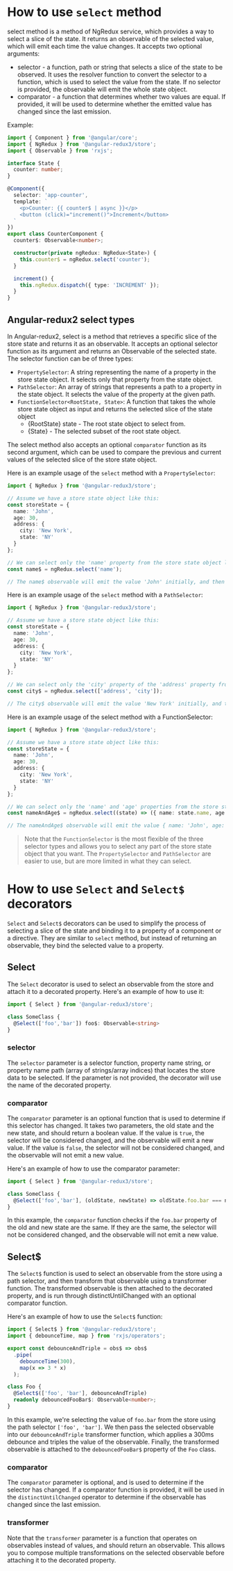 # How to use `select` method
select method is a method of NgRedux service, which provides a way to select a slice of the state.
It returns an observable of the selected value, which will emit each time the value changes. It accepts two optional arguments:

* selector - a function, path or string that selects a slice of the state to be observed. It uses the resolver function to convert the selector to a function, which is used to select the value from the state. If no selector is provided, the observable will emit the whole state object.
* comparator - a function that determines whether two values are equal. If provided, it will be used to determine whether the emitted value has changed since the last emission.

Example:
```typescript
import { Component } from '@angular/core';
import { NgRedux } from '@angular-redux3/store';
import { Observable } from 'rxjs';

interface State {
  counter: number;
}

@Component({
  selector: 'app-counter',
  template: `
    <p>Counter: {{ counter$ | async }}</p>
    <button (click)="increment()">Increment</button>
  `
})
export class CounterComponent {
  counter$: Observable<number>;

  constructor(private ngRedux: NgRedux<State>) {
    this.counter$ = ngRedux.select('counter');
  }

  increment() {
    this.ngRedux.dispatch({ type: 'INCREMENT' });
  }
}
```

## Angular-redux2 select types
In Angular-redux2, select is a method that retrieves a specific slice of the store state and returns it as an observable.
It accepts an optional selector function as its argument and returns an Observable of the selected state.
The selector function can be of three types:

* `PropertySelector`: A string representing the name of a property in the store state object. It selects only that property from the state object.
* `PathSelector`: An array of strings that represents a path to a property in the state object. It selects the value of the property at the given path.
* `FunctionSelector<RootState, State>`: A function that takes the whole store state object as input and returns the selected slice of the state object
  * {RootState} state - The root state object to select from.
  * {State} - The selected subset of the root state object.

The select method also accepts an optional `comparator` function as its second argument,
which can be used to compare the previous and current values of the selected slice of the store state object.

Here is an example usage of the `select` method with a `PropertySelector`:
```typescript
import { NgRedux } from '@angular-redux3/store';

// Assume we have a store state object like this:
const storeState = {
  name: 'John',
  age: 30,
  address: {
    city: 'New York',
    state: 'NY'
  }
};

// We can select only the 'name' property from the store state object like this:
const name$ = ngRedux.select('name');

// The name$ observable will emit the value 'John' initially, and then emit again only if the value of the 'name' property in the store state object changes.
```

Here is an example usage of the `select` method with a `PathSelector`:
```typescript
import { NgRedux } from '@angular-redux3/store';

// Assume we have a store state object like this:
const storeState = {
  name: 'John',
  age: 30,
  address: {
    city: 'New York',
    state: 'NY'
  }
};

// We can select only the 'city' property of the 'address' property from the store state object like this:
const city$ = ngRedux.select(['address', 'city']);

// The city$ observable will emit the value 'New York' initially, and then emit again only if the value of the 'city' property in the store state object changes.

```

Here is an example usage of the select method with a FunctionSelector:
```typescript
import { NgRedux } from '@angular-redux3/store';

// Assume we have a store state object like this:
const storeState = {
  name: 'John',
  age: 30,
  address: {
    city: 'New York',
    state: 'NY'
  }
};

// We can select only the 'name' and 'age' properties from the store state object like this:
const nameAndAge$ = ngRedux.select((state) => ({ name: state.name, age: state.age }));

// The nameAndAge$ observable will emit the value { name: 'John', age: 30 } initially, and then emit again only if the value of the 'name' or 'age' property in the store state object changes.

```

> Note that the `FunctionSelector` is the most flexible of the three selector types and allows you to select any part of the store state object that you want.
> The `PropertySelector` and `PathSelector` are easier to use, but are more limited in what they can select.

# How to use `Select` and `Select$` decorators

`Select` and `Select$` decorators can be used to simplify the process of selecting a slice of the state and binding it to a property of a component or a directive.
They are similar to `select` method, but instead of returning an observable, they bind the selected value to a property.

## Select
The `Select` decorator is used to select an observable from the store and attach it to a decorated property.
Here's an example of how to use it:
```typescript
import { Select } from '@angular-redux3/store';

class SomeClass {
  @Select(['foo','bar']) foo$: Observable<string>
}
```

### selector
The `selector` parameter is a selector function, property name string, or property name path (array of strings/array indices) that locates the store data to be selected.
If the parameter is not provided, the decorator will use the name of the decorated property.

### comparator
The `comparator` parameter is an optional function that is used to determine if this selector has changed.
It takes two parameters, the old state and the new state, and should return a boolean value.
If the value is `true`, the selector will be considered changed, and the observable will emit a new value. If the value is `false`,
the selector will not be considered changed, and the observable will not emit a new value.

Here's an example of how to use the comparator parameter:
```typescript
import { Select } from '@angular-redux3/store';

class SomeClass {
  @Select(['foo','bar'], (oldState, newState) => oldState.foo.bar === newState.foo.bar) foo$: Observable<string>
}
```
In this example, the `comparator` function checks if the `foo.bar` property of the old and new state are the same.
If they are the same, the selector will not be considered changed, and the observable will not emit a new value.

## Select$
The `Select$` function is used to select an observable from the store using a path selector, and then transform that observable using a transformer function.
The transformed observable is then attached to the decorated property, and is run through distinctUntilChanged with an optional comparator function.

Here's an example of how to use the `Select$` function:
```typescript
import { Select$ } from '@angular-redux3/store';
import { debounceTime, map } from 'rxjs/operators';

export const debounceAndTriple = obs$ => obs$
  .pipe(
    debounceTime(300),
    map(x => 3 * x)
  );

class Foo {
  @Select$(['foo', 'bar'], debounceAndTriple)
  readonly debouncedFooBar$: Observable<number>;
}
```

In this example, we're selecting the value of `foo.bar` from the store using the path selector `['foo', 'bar']`.
We then pass the selected observable into our `debounceAndTriple` transformer function, which applies a 300ms debounce and triples the value of the observable.
Finally, the transformed observable is attached to the `debouncedFooBar$` property of the `Foo` class.

### comparator 
The `comparator` parameter is optional, and is used to determine if the selector has changed.
If a comparator function is provided, it will be used in the `distinctUntilChanged` operator to determine if the observable has changed since the last emission.

### transformer 
Note that the `transformer` parameter is a function that operates on observables instead of values, and should return an observable.
This allows you to compose multiple transformations on the selected observable before attaching it to the decorated property.
